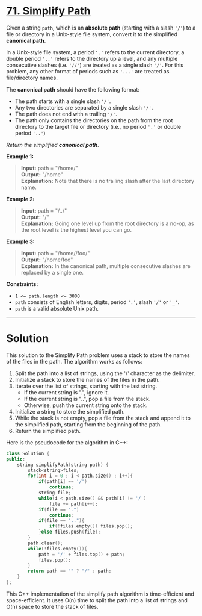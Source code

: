 # [71. Simplify Path](https://leetcode.com/problems/simplify-path/)

Given a string `path`, which is an **absolute path** (starting with a slash `'/'`) to a file or directory in a Unix-style file system, convert it to the simplified **canonical path**.

In a Unix-style file system, a period `'.'` refers to the current directory, a double period `'..'` refers to the directory up a level, and any multiple consecutive slashes (i.e. `'//'`) are treated as a single slash `'/'`. For this problem, any other format of periods such as `'...'` are treated as file/directory names.

The **canonical path** should have the following format:

- The path starts with a single slash `'/'`.
- Any two directories are separated by a single slash `'/'`.
- The path does not end with a trailing `'/'`.
- The path only contains the directories on the path from the root directory to the target file or directory (i.e., no period `'.'` or double period `'..'`)

*Return the simplified **canonical path***.

 


**Example 1:**

>**Input:** path = "/home/"<br>
**Output:** "/home"<br>
**Explanation:** Note that there is no trailing slash after the last directory name.

**Example 2:**

>**Input:** path = "/../"<br>
**Output:** "/"<br>
**Explanation:** Going one level up from the root directory is a no-op, as the root level is the highest level you can go.

**Example 3:**

>**Input:** path = "/home//foo/"<br>
**Output:** "/home/foo"<br>
**Explanation:** In the canonical path, multiple consecutive slashes are replaced by a single one.
 

**Constraints:**

- `1 <= path.length <= 3000`
- `path` consists of English letters, digits, period `'.'`, slash `'/'` or `'_'`.
- `path` is a valid absolute Unix path.
---
# Solution
This solution to the Simplify Path problem uses a stack to store the names of the files in the path. The algorithm works as follows:

1. Split the path into a list of strings, using the '/' character as the delimiter.
2. Initialize a stack to store the names of the files in the path.
3. Iterate over the list of strings, starting with the last string.
    * If the current string is ".", ignore it.
    * If the current string is "..", pop a file from the stack.
    * Otherwise, push the current string onto the stack.
4. Initialize a string to store the simplified path.
5. While the stack is not empty, pop a file from the stack and append it to the simplified path, starting from the beginning of the path.
6. Return the simplified path.

Here is the pseudocode for the algorithm in C++:

```c++
class Solution {
public:
    string simplifyPath(string path) {
        stack<string>files;
        for(int i = 0 ; i < path.size() ; i++){
            if(path[i] == '/')
                continue;
            string file;
            while(i < path.size() && path[i] != '/')
                file += path[i++];
            if(file == ".")
                continue;
            if(file == ".."){
                if(!files.empty()) files.pop();
            }else files.push(file);
        }
        path.clear();
        while(!files.empty()){
            path = '/' + files.top() + path;
            files.pop();
        }
        return path == "" ? "/" : path;
    }
};
```

This C++ implementation of the simplify path algorithm is time-efficient and space-efficient. It uses O(n) time to split the path into a list of strings and O(n) space to store the stack of files.